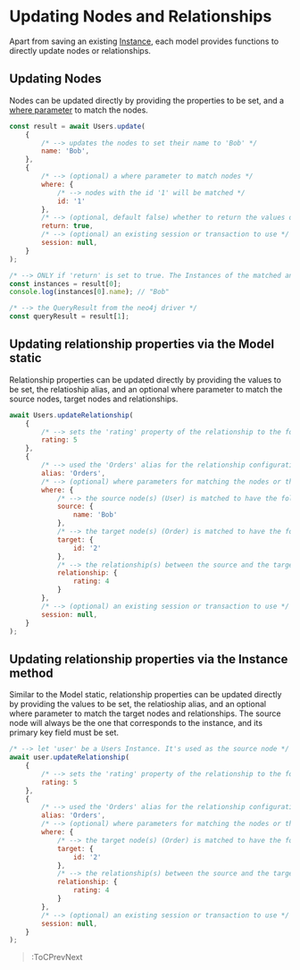 # Updating Nodes and Relationships

Apart from saving an existing [Instance](./Instances), each model provides functions to directly update nodes or relationships.

## Updating Nodes

Nodes can be updated directly by providing the properties to be set, and a [where parameter](../Where-Parameters) to match the nodes.

```js
const result = await Users.update(
    {
        /* --> updates the nodes to set their name to 'Bob' */
        name: 'Bob',
    },
    {
        /* --> (optional) a where parameter to match nodes */
        where: {
            /* --> nodes with the id '1' will be matched */
            id: '1'
        },
        /* --> (optional, default false) whether to return the values of the nodes after the update */
        return: true,
        /* --> (optional) an existing session or transaction to use */
        session: null,
    }
);

/* --> ONLY if 'return' is set to true. The Instances of the matched and updated nodes. If 'return' is set to false, this will be an empty array */
const instances = result[0];
console.log(instances[0].name); // "Bob"

/* --> the QueryResult from the neo4j driver */
const queryResult = result[1];
```

## Updating relationship properties via the Model static

Relationship properties can be updated directly by providing the values to be set, the relatioship alias, and an optional where parameter to match the source nodes, target nodes and relationships.

```js
await Users.updateRelationship(
    {
        /* --> sets the 'rating' property of the relationship to the following */
        rating: 5
    },
    {
        /* --> used the 'Orders' alias for the relationship configuration, as provided in the Model definition */
        alias: 'Orders',
        /* --> (optional) where parameters for matching the nodes or the relationship */
        where: {
            /* --> the source node(s) (User) is matched to have the following name */
            source: {
                name: 'Bob'
            },
            /* --> the target node(s) (Order) is matched to have the following id */
            target: {
                id: '2'
            },
            /* --> the relationship(s) between the source and the target node(s) are matched to have the following 'rating' */
            relationship: {
                rating: 4
            }
        },
        /* --> (optional) an existing session or transaction to use */
        session: null,
    }
);
```

## Updating relationship properties via the Instance method

Similar to the Model static, relationship properties can be updated directly by providing the values to be set, the relatioship alias, and an optional where parameter to match the target nodes and relationships. The source node will always be the one that corresponds to the instance, and its primary key field must be set.

```js
/* --> let 'user' be a Users Instance. It's used as the source node */
await user.updateRelationship(
    {
        /* --> sets the 'rating' property of the relationship to the following */
        rating: 5
    },
    {
        /* --> used the 'Orders' alias for the relationship configuration, as provided in the Model definition */
        alias: 'Orders',
        /* --> (optional) where parameters for matching the nodes or the relationship */
        where: {
            /* --> the target node(s) (Order) is matched to have the following id */
            target: {
                id: '2'
            },
            /* --> the relationship(s) between the source and the target node(s) are matched to have the following 'rating' */
            relationship: {
                rating: 4
            }
        },
        /* --> (optional) an existing session or transaction to use */
        session: null,
    }
);
```

> :ToCPrevNext